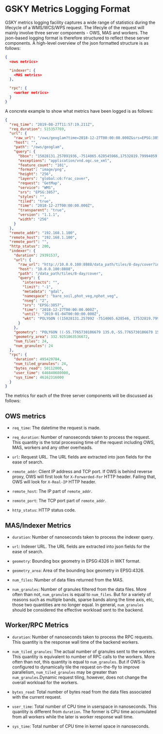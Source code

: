 GSKY Metrics Logging Format
=================================================

GSKY metrics logging facility captures a wide range of statistics
during the lifecycle of a WMS/WCS/WPS request. The lifecyle of the
request will mainly involve three server components - OWS, MAS and
workers. The json-based logging format is therefore structured to
reflect these server components. A high-level overview of the json
formatted structure is as follows:

```json
{
  <ows metrics>

  "indexer": {
    <MAS metrics>
  },

  "rpc": {
    <worker metrics>
  }
}
```

A concrete example to show what metrics have been logged is as follows:

```json
{
  "req_time": "2019-08-27T11:57:19.211Z",
  "req_duration": 515357769,
  "url": {
    "raw_url": "/ows/geoglam?time=2018-12-27T00:00:00.000Z&srs=EPSG:3857&transparent=true&format=image/png&exceptions=application/vnd.ogc.se_xml&styles=&tiled=true&feature_count=101&service=WMS&version=1.1.1&request=GetMap&layers=global:c6:frac_cover&bbox=15028131.257091936,-7514065.628545966,17532819.79994059,-5009377.085697312&width=256&height=256",
    "host": "",
    "path": "/ows/geoglam",
    "query": {
      "bbox": "15028131.257091936,-7514065.628545966,17532819.79994059,-5009377.085697312",
      "exceptions": "application/vnd.ogc.se_xml",
      "feature_count": "101",
      "format": "image/png",
      "height": "256",
      "layers": "global:c6:frac_cover",
      "request": "GetMap",
      "service": "WMS",
      "srs": "EPSG:3857",
      "styles": "",
      "tiled": "true",
      "time": "2018-12-27T00:00:00.000Z",
      "transparent": "true",
      "version": "1.1.1",
      "width": "256"
    }
  },
  "remote_addr": "192.168.1.100",
  "remote_host": "192.168.1.100",
  "remote_port": "",
  "http_status": 200,
  "indexer": {
    "duration": 29391537,
    "url": {
      "raw_url": "http://10.0.0.100:8888/data_path/tiles/8-day/cover?intersects&metadata=gdal&time=2018-12-27T00:00:00.000Z&until=2019-01-04T00:00:00.000Z&srs=EPSG:3857&wkt=POLYGON%20((15028131.257092%20-7514065.628546,%2017532819.799941%20-7514065.628546,%2017532819.799941%20-5009377.085697,%2015028131.257092%20-5009377.085697,%2015028131.257092%20-7514065.628546))&namespace=bare_soil,phot_veg,nphot_veg&nseg=2&limit=-1",
      "host": "10.0.0.100:8888",
      "path": "/data_path/tiles/8-day/cover",
      "query": {
        "intersects": "",
        "limit": "-1",
        "metadata": "gdal",
        "namespace": "bare_soil,phot_veg,nphot_veg",
        "nseg": "2",
        "srs": "EPSG:3857",
        "time": "2018-12-27T00:00:00.000Z",
        "until": "2019-01-04T00:00:00.000Z",
        "wkt": "POLYGON ((15028131.257092 -7514065.628546, 17532819.799941 -7514065.628546, 17532819.799941 -5009377.085697, 15028131.257092 -5009377.085697, 15028131.257092 -7514065.628546))"
      }
    },
    "geometry": "POLYGON ((-55.7765730186679 135.0,-55.7765730186679 157.5,-40.979898069618 157.5,-40.979898069618 135.0,-55.7765730186679 135.0))",
    "geometry_area": 332.9251863536672,
    "num_files": 24,
    "num_granules": 24
  },
  "rpc": {
    "duration": 495429784,
    "num_tiled_granules": 24,
    "bytes_read": 50112000,
    "user_time": 646840680000,
    "sys_time": 46162316000
  }
}
```

The metrics for each of the three server components will be discussed
as follows:

OWS metrics
-------------------------------------------------

* `req_time`: The datetime the request is made.

* `req_duration`: Number of nanoseconds taken to process the request.
  This quantity is the total processing time of the request including
  OWS, MAS, workers and any other overheads.

* `url`: Request URL. The URL fields are extracted into json fields for
  the ease of search.

* `remote_addr`: Client IP address and TCP port. If OWS is behind reverse
  proxy, OWS will first look for `X-Forwarded-For` HTTP header. Failing that,
  OWS will look for `X-Real-IP` HTTP header.

* `remote_host`: The IP part of `remote_addr`.

* `remote_port`: The TCP port part of `remote_addr`.

* `http_status`: HTTP status code.

MAS/Indexer Metrics
-------------------------------------------------

* `duration`: Number of nanoseconds taken to process the indexer query.

* `url`: Indexer URL. The URL fields are extracted into json fields for
  the ease of search.

* `geometry`: Bounding box geometry in EPSG:4326 in WKT format.

* `geometry_area`: Area of the bounding box geometry in EPSG:4326.

* `num_files`: Number of data files returned from the MAS.

* `num_granules`: Number of granules filtered from the data files. More
  often than not, `num_granules` is equal to `num_files`. But for a
  variety of reasons such as multiple bands, sparse bands along the time
  axis, etc, those two quantities are no longer equal. In general,
  `num_granules` should be considered the effective workload sent to the
  backend.

Worker/RPC Metrics
-------------------------------------------------

* `duration`: Number of nanoseconds taken to process the RPC requests.
  This quantity is the response wall time of the backend workers.

* `num_tiled_granules`: The actual number of granules sent to the
  workers. This quantity is equivalent to number of RPC calls to the
  workers. More often than not, this quantity is equal to `num_granules`.
  But if OWS is configured to dynamically tile the request on-the-fly
  to improve parallelism, `num_tiled_granules` may be greater than
  `num_granules`.Dynamic request tiling, however, does not change the
  overall workload for the workers.

* `bytes_read`: Total number of bytes read from the data files associated
  with the current request.

* `user_time`: Total number of CPU time in userspace in nanoseconds.
  This quantity is different from `duration`. The former is CPU time
  accumulated from all workers while the later is worker response wall
  time.

* `sys_time`: Total number of CPU time in kernel space in nanoseconds.
